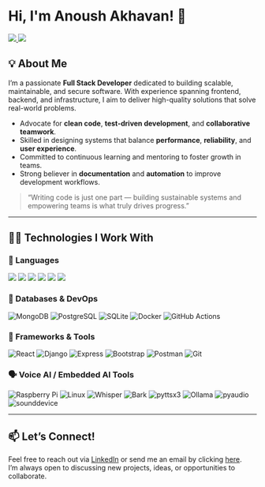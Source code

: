 # Hi, I'm Anoush Akhavan! 👋

<div>
  <a href="https://www.linkedin.com/in/anoush-a-244a17279/">
    <img src="https://img.shields.io/badge/LinkedIn-Anoush%20Akhavan-blue?style=flat&logo=linkedin" />
  </a>
  <a href="mailto:abgeekmail@proton.me">
    <img src="https://img.shields.io/badge/Email-Contact%20Me-red?style=flat&logo=gmail" />
  </a>
</div>

## 💡 About Me

I’m a passionate **Full Stack Developer** dedicated to building scalable, maintainable, and secure software. With experience spanning frontend, backend, and infrastructure, I aim to deliver high-quality solutions that solve real-world problems.

- Advocate for **clean code**, **test-driven development**, and **collaborative teamwork**.  
- Skilled in designing systems that balance **performance**, **reliability**, and **user experience**.  
- Committed to continuous learning and mentoring to foster growth in teams.  
- Strong believer in **documentation** and **automation** to improve development workflows.  

> “Writing code is just one part — building sustainable systems and empowering teams is what truly drives progress.”

---

## 👨‍💻 Technologies I Work With

### 🧠 Languages  
<div>
  <img src="https://img.shields.io/badge/Code-C-blue?style=flat&logo=c" />
  <img src="https://img.shields.io/badge/Code-C%2B%2B-blue?style=flat&logo=cplusplus" />
  <img src="https://img.shields.io/badge/Code-Golang-green?style=flat&logo=go" />
  <img src="https://img.shields.io/badge/Code-Python-blue?style=flat&logo=python" />
  <img src="https://img.shields.io/badge/Code-JavaScript-yellow?style=flat&logo=javascript" />
  <img src="https://img.shields.io/badge/Code-PHP-purple?style=flat&logo=php" />
</div>

### 🧱 Databases & DevOps  
![MongoDB](https://img.shields.io/badge/MongoDB-green?style=flat&logo=mongodb)
![PostgreSQL](https://img.shields.io/badge/PostgreSQL-blue?style=flat&logo=postgresql)
![SQLite](https://img.shields.io/badge/SQLite-lightgrey?style=flat&logo=sqlite)
![Docker](https://img.shields.io/badge/Docker-blue?style=flat&logo=docker)
![GitHub Actions](https://img.shields.io/badge/GitHub%20Actions-2088FF?style=flat&logo=github-actions)

### 🧰 Frameworks & Tools  
![React](https://img.shields.io/badge/React-61DAFB?style=flat&logo=react)
![Django](https://img.shields.io/badge/Django-092E20?style=flat&logo=django)
![Express](https://img.shields.io/badge/Express-000000?style=flat&logo=express)
![Bootstrap](https://img.shields.io/badge/Bootstrap-7952B3?style=flat&logo=bootstrap)
![Postman](https://img.shields.io/badge/Postman-orange?style=flat&logo=postman)
![Git](https://img.shields.io/badge/Git-orange?style=flat&logo=git)

### 🗣️ Voice AI / Embedded AI Tools  
![Raspberry Pi](https://img.shields.io/badge/Hardware-Raspberry%20Pi-brightgreen?style=flat&logo=raspberrypi)
![Linux](https://img.shields.io/badge/OS-Linux-lightgrey?style=flat&logo=linux)
![Whisper](https://img.shields.io/badge/STT-Whisper-blueviolet)
![Bark](https://img.shields.io/badge/TTS-Bark-orange)
![pyttsx3](https://img.shields.io/badge/TTS-pyttsx3-9cf)
![Ollama](https://img.shields.io/badge/LLM-Ollama-informational)
![pyaudio](https://img.shields.io/badge/Audio-pyaudio-blue)
![sounddevice](https://img.shields.io/badge/Audio-sounddevice-green)

---

## 📫 Let’s Connect!

Feel free to reach out via [LinkedIn](https://www.linkedin.com/in/anoush-a-244a17279/) or send me an email by clicking [here](mailto:abgeekmail@proton.me).  
I’m always open to discussing new projects, ideas, or opportunities to collaborate.
